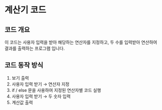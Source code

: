 # 계산기 코드

## 코드 개요
이 코드는 사용자 입력을 받아 해당하는 연산자를 지정하고, 두 수를 입력받아 연산하여 결과를 출력하는 프로그램 입니다.

## 코드 동작 방식
1. 보기 출력
2. 사용자 입력 받기 → 연산자 지정
3. if / else 문을 사용하여 지정된 연산자별 코드 실행
4. 사용자 입력 받기 → 두 숫자 입력
5. 계산값 출력 
